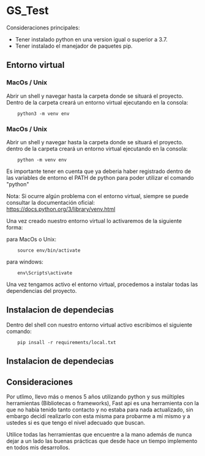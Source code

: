 # GS_Test

Consideraciones principales:
* Tener instalado python en una version igual o superior a 3.7.
* Tener instalado el manejador de paquetes pip.


## Entorno virtual

### MacOs / Unix
Abrir un shell y navegar hasta la carpeta donde se situará el proyecto.
Dentro de la carpeta creará un entorno virtual ejecutando en la consola:
```
    python3 -m venv env
```

### MacOs / Unix
Abrir un shell y navegar hasta la carpeta donde se situará el proyecto.
dentro de la carpeta creará un entorno virtual ejecutando en la consola:

```
    python -m venv env
```

Es importante tener en cuenta que ya deberia haber registrado dentro de
las variables de entorno el PATH de python para poder utilizar el comando
"python"

Nota: Si ocurre algún problema con el entorno virtual, siempre se puede consultar 
la documentación oficial: https://docs.python.org/3/library/venv.html

Una vez creado nuestro entorno virtual lo activaremos de la siguiente forma:

para MacOs o Unix:

```
    source env/bin/activate
```

para windows:
```
    env\Scripts\activate
```

Una vez tengamos activo el entorno virtual, procedemos a instalar todas las 
dependencias del proyecto.

## Instalacion de dependecias

Dentro del shell con nuestro entorno virtual activo escribimos el siguiente comando:
```
    pip insall -r requirements/local.txt
```

## Instalacion de dependecias

## Consideraciones 
Por utlimo, llevo más o menos 5 años utilizando python y sus múltiples herramientas (Bibliotecas o frameworks), Fast api es una herramienta con la que no había tenido tanto contacto y no estaba para nada actualizado, sin embargo decidí realizarlo con esta misma para probarme a mí mismo y a ustedes si es que tengo el nivel adecuado que buscan.

Utilice todas las herramientas que encuentre a la mano además de nunca dejar a un lado las buenas prácticas que desde hace un tiempo implemento en todos mis desarrollos. 
